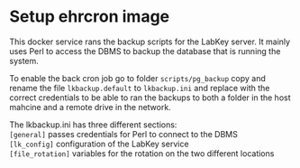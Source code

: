 # Setup ehrcron image

This docker service rans the backup scripts for the LabKey server. It mainly uses Perl to access the DBMS to backup the database that is running the system.

To enable the back cron job go to folder `scripts/pg_backup` copy and rename the file `lkbackup.default` to `lkbackup.ini` and replace with the correct credentials to be able to ran the backups to both a folder in the host mahcine and a remote drive in the network.

The lkbackup.ini has three different sections:  
`[general]` passes credentials for Perl to connect to the DBMS  
`[lk_config]` configuration of the LabKey service  
`[file_rotation]` variables for the rotation on the two different locations

